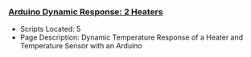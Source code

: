 ### [Arduino Dynamic Response: 2 Heaters](https://www.apmonitor.com/pdc/index.php/Main/ArduinoModeling2)
- Scripts Located: 5
- Page Description: Dynamic Temperature Response of a Heater and Temperature Sensor with an Arduino
